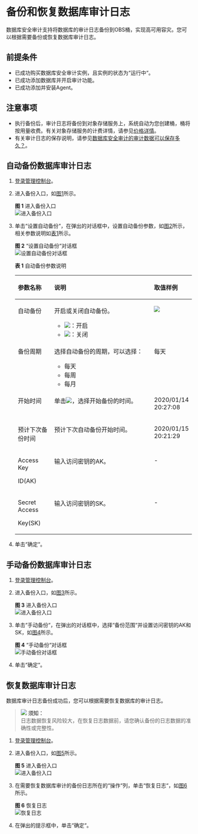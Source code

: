 # 备份和恢复数据库审计日志<a name="ZH-CN_TOPIC_0145057228"></a>

数据库安全审计支持将数据库的审计日志备份到OBS桶，实现高可用容灾。您可以根据需要备份或恢复数据库审计日志。

## 前提条件<a name="section441811405410"></a>

-   已成功购买数据库安全审计实例，且实例的状态为“运行中“。
-   已成功添加数据库并开启审计功能。
-   已成功添加并安装Agent。

## 注意事项<a name="section15605175411114"></a>

-   执行备份后，审计日志将备份到对象存储服务上，系统自动为您创建桶，桶将按用量收费。有关对象存储服务的计费详情，请参见[价格详情](https://www.huaweicloud.com/pricing.html#/obs)。
-   有关审计日志的保存说明，请参见[数据库安全审计的审计数据可以保存多久？](https://support.huaweicloud.com/dbss_faq/dbss_01_0225.html)。

## 自动备份数据库审计日志<a name="section17436135119537"></a>

1.  [登录管理控制台](https://console.huaweicloud.com/?locale=zh-cn)。
2.  进入备份入口，如[图1](#fig61991836131419)所示。

    **图 1**  进入备份入口<a name="fig61991836131419"></a>  
    ![](figures/进入备份入口.png "进入备份入口")

3.  单击“设置自动备份“，在弹出的对话框中，设置自动备份参数，如[图2](#fig559320113012)所示，相关参数说明如[表1](#table18602206309)所示。

    **图 2** “设置自动备份“对话框<a name="fig559320113012"></a>  
    ![](figures/设置自动备份对话框.png "设置自动备份对话框")

    **表 1**  自动备份参数说明

    <a name="table18602206309"></a>
    <table><thead align="left"><tr id="row66082019309"><th class="cellrowborder" valign="top" width="21%" id="mcps1.2.4.1.1"><p id="p1660112023010"><a name="p1660112023010"></a><a name="p1660112023010"></a>参数名称</p>
    </th>
    <th class="cellrowborder" valign="top" width="61%" id="mcps1.2.4.1.2"><p id="p166014209304"><a name="p166014209304"></a><a name="p166014209304"></a>说明</p>
    </th>
    <th class="cellrowborder" valign="top" width="18%" id="mcps1.2.4.1.3"><p id="p360162012309"><a name="p360162012309"></a><a name="p360162012309"></a>取值样例</p>
    </th>
    </tr>
    </thead>
    <tbody><tr id="row1260620173019"><td class="cellrowborder" valign="top" width="21%" headers="mcps1.2.4.1.1 "><p id="p46002063014"><a name="p46002063014"></a><a name="p46002063014"></a>自动备份</p>
    </td>
    <td class="cellrowborder" valign="top" width="61%" headers="mcps1.2.4.1.2 "><p id="p46012053012"><a name="p46012053012"></a><a name="p46012053012"></a>开启或关闭自动备份。</p>
    <a name="ul96017208301"></a><a name="ul96017208301"></a><ul id="ul96017208301"><li><a name="zh-cn_topic_0145057227_image1164717478"></a><a name="zh-cn_topic_0145057227_image1164717478"></a><span><img id="zh-cn_topic_0145057227_image1164717478" src="figures/icon-open.png"></span>：开启</li><li><a name="zh-cn_topic_0145057227_image17206497477"></a><a name="zh-cn_topic_0145057227_image17206497477"></a><span><img id="zh-cn_topic_0145057227_image17206497477" src="figures/icon-close.png"></span>：关闭</li></ul>
    </td>
    <td class="cellrowborder" valign="top" width="18%" headers="mcps1.2.4.1.3 "><p id="p96011202300"><a name="p96011202300"></a><a name="p96011202300"></a><a name="image1172820782911"></a><a name="image1172820782911"></a><span><img id="image1172820782911" src="figures/icon-open-8.png"></span></p>
    </td>
    </tr>
    <tr id="row16601020103014"><td class="cellrowborder" valign="top" width="21%" headers="mcps1.2.4.1.1 "><p id="p18601320153018"><a name="p18601320153018"></a><a name="p18601320153018"></a>备份周期</p>
    </td>
    <td class="cellrowborder" valign="top" width="61%" headers="mcps1.2.4.1.2 "><p id="p460102073014"><a name="p460102073014"></a><a name="p460102073014"></a>选择自动备份的周期，可以选择：</p>
    <a name="ul1660142053017"></a><a name="ul1660142053017"></a><ul id="ul1660142053017"><li>每天</li><li>每周</li><li>每月</li></ul>
    </td>
    <td class="cellrowborder" valign="top" width="18%" headers="mcps1.2.4.1.3 "><p id="p126132073010"><a name="p126132073010"></a><a name="p126132073010"></a>每天</p>
    </td>
    </tr>
    <tr id="row1661192012301"><td class="cellrowborder" valign="top" width="21%" headers="mcps1.2.4.1.1 "><p id="p561920143020"><a name="p561920143020"></a><a name="p561920143020"></a>开始时间</p>
    </td>
    <td class="cellrowborder" valign="top" width="61%" headers="mcps1.2.4.1.2 "><p id="p86118201301"><a name="p86118201301"></a><a name="p86118201301"></a>单击<a name="image1197111784111"></a><a name="image1197111784111"></a><span><img id="image1197111784111" src="figures/icon-calendar.png"></span>，选择开始备份的时间。</p>
    </td>
    <td class="cellrowborder" valign="top" width="18%" headers="mcps1.2.4.1.3 "><p id="p061112018304"><a name="p061112018304"></a><a name="p061112018304"></a>2020/01/14 20:27:08</p>
    </td>
    </tr>
    <tr id="row196114205301"><td class="cellrowborder" valign="top" width="21%" headers="mcps1.2.4.1.1 "><p id="p161720193013"><a name="p161720193013"></a><a name="p161720193013"></a>预计下次备份时间</p>
    </td>
    <td class="cellrowborder" valign="top" width="61%" headers="mcps1.2.4.1.2 "><p id="p961182019301"><a name="p961182019301"></a><a name="p961182019301"></a>预计下次自动备份开始时间。</p>
    </td>
    <td class="cellrowborder" valign="top" width="18%" headers="mcps1.2.4.1.3 "><p id="p20611320133017"><a name="p20611320133017"></a><a name="p20611320133017"></a>2020/01/15 20:21:29</p>
    </td>
    </tr>
    <tr id="row44920431616"><td class="cellrowborder" valign="top" width="21%" headers="mcps1.2.4.1.1 "><p id="p7654183831818"><a name="p7654183831818"></a><a name="p7654183831818"></a>Access Key</p>
    <p id="p4654203881811"><a name="p4654203881811"></a><a name="p4654203881811"></a>ID(AK)</p>
    </td>
    <td class="cellrowborder" valign="top" width="61%" headers="mcps1.2.4.1.2 "><p id="p670833819181"><a name="p670833819181"></a><a name="p670833819181"></a>输入访问密钥的AK。</p>
    </td>
    <td class="cellrowborder" valign="top" width="18%" headers="mcps1.2.4.1.3 "><p id="p1249214410167"><a name="p1249214410167"></a><a name="p1249214410167"></a>-</p>
    </td>
    </tr>
    <tr id="row83471819168"><td class="cellrowborder" valign="top" width="21%" headers="mcps1.2.4.1.1 "><p id="p558361181914"><a name="p558361181914"></a><a name="p558361181914"></a>Secret Access</p>
    <p id="p2058351181919"><a name="p2058351181919"></a><a name="p2058351181919"></a>Key(SK)</p>
    </td>
    <td class="cellrowborder" valign="top" width="61%" headers="mcps1.2.4.1.2 "><p id="p1734851181619"><a name="p1734851181619"></a><a name="p1734851181619"></a>输入访问密钥的SK。</p>
    </td>
    <td class="cellrowborder" valign="top" width="18%" headers="mcps1.2.4.1.3 "><p id="p173487161611"><a name="p173487161611"></a><a name="p173487161611"></a>-</p>
    </td>
    </tr>
    </tbody>
    </table>

4.  单击“确定“。

## 手动备份数据库审计日志<a name="section15674104617169"></a>

1.  [登录管理控制台](https://console.huaweicloud.com/?locale=zh-cn)。
2.  进入备份入口，如[图3](#zh-cn_topic_0145057228_fig61991836131419)所示。

    **图 3**  进入备份入口<a name="zh-cn_topic_0145057228_fig61991836131419"></a>  
    ![](figures/进入备份入口.png "进入备份入口")

3.  单击“手动备份“，在弹出的对话框中，选择“备份范围“并设置访问密钥的AK和SK，如[图4](#fig14575161415425)所示。

    **图 4** “手动备份“对话框<a name="fig14575161415425"></a>  
    ![](figures/手动备份对话框.png "手动备份对话框")

4.  单击“确定“。

## 恢复数据库审计日志<a name="section66781014125310"></a>

数据库审计日志备份成功后，您可以根据需要恢复数据库的审计日志。

>![](public_sys-resources/icon-notice.gif) **须知：**   
>日志数据恢复风险较大，在恢复日志数据前，请您确认备份的日志数据的准确性或完整性。  

1.  [登录管理控制台](https://console.huaweicloud.com/?locale=zh-cn)。
2.  进入备份入口，如[图5](#zh-cn_topic_0145057228_fig61991836131419_1)所示。

    **图 5**  进入备份入口<a name="zh-cn_topic_0145057228_fig61991836131419_1"></a>  
    ![](figures/进入备份入口.png "进入备份入口")

3.  在需要恢复数据库审计的备份日志所在的“操作“列，单击“恢复日志“，如[图6](#fig249072014143)所示。

    **图 6**  恢复日志<a name="fig249072014143"></a>  
    ![](figures/恢复日志.png "恢复日志")

4.  在弹出的提示框中，单击“确定“。

